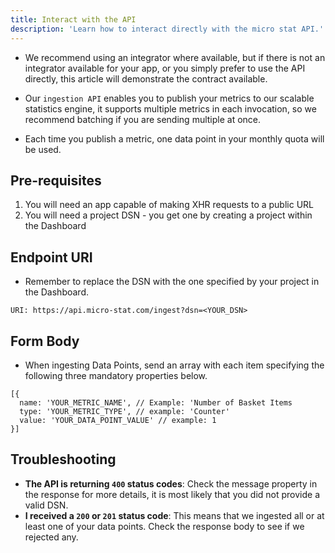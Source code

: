 ```yaml
---
title: Interact with the API
description: 'Learn how to interact directly with the micro stat API.'
---
```


- We recommend using an integrator where available, but if there is not an integrator available for your app, or you simply prefer to use the API directly, this article will demonstrate the contract available.

- Our `ingestion API` enables you to publish your metrics to our scalable statistics engine, it supports multiple metrics in each invocation, so we recommend batching if you are sending multiple at once.

- Each time you publish a metric, one data point in your monthly quota will be used. 

## Pre-requisites
1. You will need an app capable of making XHR requests to a public URL
2. You will need a project DSN - you get one by creating a project within the Dashboard

## Endpoint URI
- Remember to replace the DSN with the one specified by your project in the Dashboard.
```
URI: https://api.micro-stat.com/ingest?dsn=<YOUR_DSN>
```

## Form Body
- When ingesting Data Points, send an array with each item specifying the following three mandatory properties below.

```
[{
  name: 'YOUR_METRIC_NAME', // Example: 'Number of Basket Items
  type: 'YOUR_METRIC_TYPE', // example: 'Counter'
  value: 'YOUR_DATA_POINT_VALUE' // example: 1
}]
```

## Troubleshooting
- **The API is returning `400` status codes**: Check the message property in the response for more details, it is most likely that you did not provide a valid DSN.
- **I received a `200` or `201` status code**: This means that we ingested all or at least one of your data points. Check the response body to see if we rejected any.